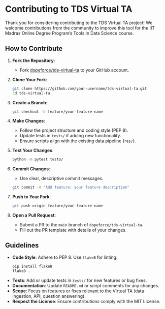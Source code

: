 # Contributing to TDS Virtual TA

Thank you for considering contributing to the TDS Virtual TA project! We welcome contributions from the community to improve this tool for the IIT Madras Online Degree Program’s Tools in Data Science course.

## How to Contribute

1. **Fork the Repository**:

   - Fork [dopeforce/tds-virtual-ta](https://github.com/dopeforce/tds-virtual-ta) to your GitHub account.

2. **Clone Your Fork**:

   ```bash
   git clone https://github.com/your-username/tds-virtual-ta.git
   cd tds-virtual-ta
   ```

3. **Create a Branch**:

   ```bash
   git checkout -b feature/your-feature-name
   ```

4. **Make Changes**:

   - Follow the project structure and coding style (PEP 8).
   - Update tests in `tests/` if adding new functionality.
   - Ensure scripts align with the existing data pipeline (`res/`).

5. **Test Your Changes**:

   ```bash
   python -m pytest tests/
   ```

6. **Commit Changes**:

   - Use clear, descriptive commit messages.

   ```bash
   git commit -m "Add feature: your feature description"
   ```

7. **Push to Your Fork**:

   ```bash
   git push origin feature/your-feature-name
   ```

8. **Open a Pull Request**:
   - Submit a PR to the `main` branch of `dopeforce/tds-virtual-ta`.
   - Fill out the PR template with details of your changes.

## Guidelines

- **Code Style**: Adhere to PEP 8. Use `flake8` for linting:
  ```bash
  pip install flake8
  flake8 .
  ```
- **Tests**: Add or update tests in `tests/` for new features or bug fixes.
- **Documentation**: Update `README.md` or script comments for any changes.
- **Scope**: Focus on features or fixes relevant to the Virtual TA (data ingestion, API, question answering).
- **Respect the License**: Ensure contributions comply with the MIT License.
